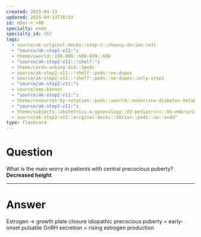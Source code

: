 ```yaml
---
created: 2025-04-13
updated: 2025-04-13T10:53
id: nDo)~+_>80
specialty: endo
specialty_id: 167
tags:
  - source/ak-original-decks::step-2::cheesy-dorian-(m3)
  - "source/ak-step1-v11:": 
  - theme/uworld::100-999::600-699::698
  - "source/ak-step2-v11::!shelf:": 
  - theme/cards-anking-did::3peds
  - source/ak-step2-v11::!shelf::peds::no-dupes
  - source/ak-step2-v11::!shelf::peds::no-dupes::only-step2
  - "source/ak-step2-v11:": 
  - source/ome-banner
  - "source/ak-step2-v11:": 
  - theme/resources-by-rotation::peds::uworld::endocrine-diabetes-metabolism::endo-dorian
  - "source/ak-step2-v11:": 
  - theme/subjects::obstetrics-&-gynecology::03-pediatrics::01-embryology::sexual-development-disorders::precocious-puberty-redo
  - source/ak-step2-v11::original-decks::dorian::peds::uw::endo"
type: flashcard
---
```


# Question
What is the main worry in patients with central precocious puberty? **Decreased height**

---

# Answer
Estrogen → growth plate closure   idiopathic precocious puberty = early-onset pulsatile GnRH secretion = rising estrogen production